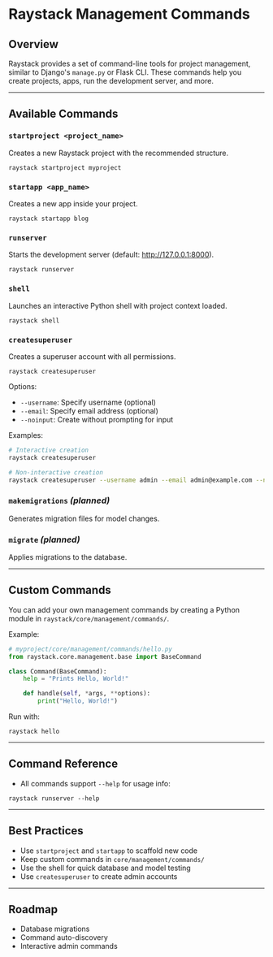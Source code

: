 # Raystack Management Commands

## Overview

Raystack provides a set of command-line tools for project management, similar to Django's `manage.py` or Flask CLI. These commands help you create projects, apps, run the development server, and more.

---

## Available Commands

### `startproject <project_name>`
Creates a new Raystack project with the recommended structure.

```
raystack startproject myproject
```

### `startapp <app_name>`
Creates a new app inside your project.

```
raystack startapp blog
```

### `runserver`
Starts the development server (default: http://127.0.0.1:8000).

```
raystack runserver
```

### `shell`
Launches an interactive Python shell with project context loaded.

```
raystack shell
```

### `createsuperuser`
Creates a superuser account with all permissions.

```
raystack createsuperuser
```

Options:
- `--username`: Specify username (optional)
- `--email`: Specify email address (optional)
- `--noinput`: Create without prompting for input

Examples:
```bash
# Interactive creation
raystack createsuperuser

# Non-interactive creation
raystack createsuperuser --username admin --email admin@example.com --noinput
```

### `makemigrations` *(planned)*
Generates migration files for model changes.

### `migrate` *(planned)*
Applies migrations to the database.

---

## Custom Commands

You can add your own management commands by creating a Python module in `raystack/core/management/commands/`.

Example:
```python
# myproject/core/management/commands/hello.py
from raystack.core.management.base import BaseCommand

class Command(BaseCommand):
    help = "Prints Hello, World!"

    def handle(self, *args, **options):
        print("Hello, World!")
```

Run with:
```
raystack hello
```

---

## Command Reference

- All commands support `--help` for usage info:

```
raystack runserver --help
```

---

## Best Practices

- Use `startproject` and `startapp` to scaffold new code
- Keep custom commands in `core/management/commands/`
- Use the shell for quick database and model testing
- Use `createsuperuser` to create admin accounts

---

## Roadmap

- Database migrations
- Command auto-discovery
- Interactive admin commands 